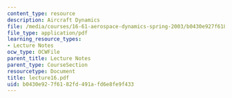 ```yaml
---
content_type: resource
description: Aircraft Dynamics
file: /media/courses/16-61-aerospace-dynamics-spring-2003/b0430e927f6182fd491afd6e8fe9f433_lecture16.pdf
file_type: application/pdf
learning_resource_types:
- Lecture Notes
ocw_type: OCWFile
parent_title: Lecture Notes
parent_type: CourseSection
resourcetype: Document
title: lecture16.pdf
uid: b0430e92-7f61-82fd-491a-fd6e8fe9f433
---
```

